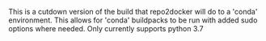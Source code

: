 This is a cutdown version of the build that repo2docker will do to a 'conda' environment. This allows for 'conda' buildpacks to be run with added sudo options where needed. Only currently supports python 3.7